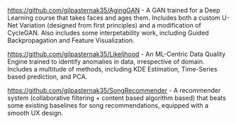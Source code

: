 https://github.com/gilpasternak35/AgingGAN - A GAN trained for a Deep Learning course that takes faces and ages them. Includes both a custom U-Net Variation (designed from first principles) and a modification of CycleGAN. Also includes some interpetability work, including Guided Backpropagation and Feature Visualization.

https://github.com/gilpasternak35/Likelihood - An ML-Centric Data Quality Engine trained to identify anomalies in data, irrespective of domain. Includes a multitude of methods, including KDE Estimation, Time-Series based prediction, and PCA.

https://github.com/gilpasternak35/SongRecommender - A recommender system (collaborative filtering + content based algorithm based) that beats some existing baselines for song recommendations, equipped with a smooth UX design.
